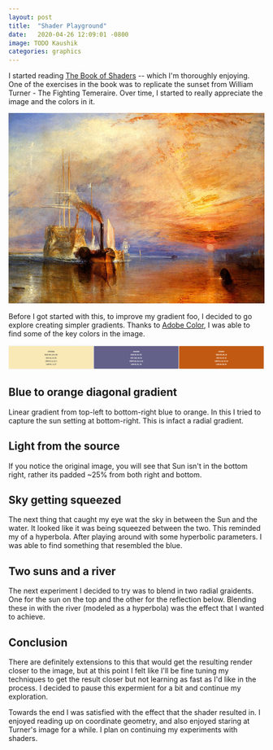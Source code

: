 ```yaml
---
layout: post
title:  "Shader Playground"
date:   2020-04-26 12:09:01 -0800
image: TODO Kaushik
categories: graphics
---
```


<link type="text/css" rel="stylesheet" href="/assets/css/shader_editor.css" />

<!-- GlslEditor -->
<link type="text/css" rel="stylesheet" href="/assets/third_party/glslEditor/glslEditor.css">
<script type="application/javascript" src="/assets/third_party/glslEditor/glslEditor.js"></script>


I started reading [The Book of Shaders](https://thebookofshaders.com/) -- which I'm thoroughly enjoying. One of the exercises in the book was to replicate the sunset from William Turner - The Fighting Temeraire. Over time, I started to really appreciate the image and the colors in it.

<img src="/assets/img/turner.jpg" />

Before I got started with this, to improve my gradient foo, I decided to go explore creating simpler gradients. Thanks to [Adobe Color](https://color.adobe.com/), I was able to find some of the key colors in the image.

<img src="/assets/img/turner-theme.png" />

## Blue to orange diagonal gradient

Linear gradient from top-left to bottom-right blue to orange. In this I tried to capture the sun setting at bottom-right. This is infact a radial gradient.

<div id="blue_orange_diag" class="codeAndCanvas"></div>


## Light from the source

If you notice the original image, you will see that Sun isn't in the bottom right, rather its padded ~25% from both right and bottom.

<div id="light_from_source" class="codeAndCanvas"></div>

## Sky getting squeezed

The next thing that caught my eye wat the sky in between the Sun and the water. It looked like it was being squeezed between the two. This reminded my of a hyperbola. After playing around with some hyperbolic parameters. I was able to find something that resembled the blue.

<div id="sky_hyperbola" class="codeAndCanvas"></div>


## Two suns and a river

The next experiment I decided to try was to blend in two radial graidents. One for the sun on the top and the other for the reflection below. Blending these in with the river (modeled as a hyperbola) was the effect that I wanted to achieve.

<div id="two_suns_and_a_river" class="codeAndCanvas"></div>


## Conclusion

There are definitely extensions to this that would get the resulting render closer to the image, but at this point I felt like I'll be fine tuning my techniques to get the result closer but not learning as fast as I'd like in the process. I decided to pause this expermient for a bit and continue my exploration.

Towards the end I was satisfied with the effect that the shader resulted in. I enjoyed reading up on coordinate geometry, and also enjoyed staring at Turner's image for a while. I plan on continuing my experiments with shaders.

<script type="text/javascript">
    function createEditableShader(shaderName) {
        fetch(`/assets/shaders/${shaderName}.frag`)
        .then((response) => {
            return response.text();
        }).then((text) => {
            var editorDiv = document.getElementById(shaderName);
            editorDiv.innerHTML = text;
            const glslEditor = new GlslEditor(`#${shaderName}`, { 
                theme: 'eclipse',
                watchHash: true,
                fileDrops: true,
                canvas_follow: true,
                canvas_float: 'right',
            });
        });
    }

    var elements = document.getElementsByClassName('codeAndCanvas');
    for (var i = 0; i < elements.length; i++) {
        console.log(elements[i]);
        createEditableShader(elements[i].id);
    }
</script>



